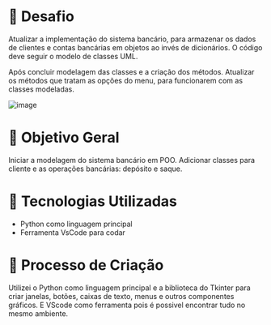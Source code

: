 # 🚀 Desafio

Atualizar a implementação do sistema bancário, para armazenar os dados de clientes e contas bancárias em objetos ao invés de dicionários. O código deve seguir o modelo de classes UML.

Após concluir  modelagem das classes e a criação dos métodos. Atualizar os métodos que tratam as opções do menu, para funcionarem com as classes modeladas.

![image](https://github.com/user-attachments/assets/5dd858ca-00f3-4b68-9d01-8e13107c51f3)


# 📒 Objetivo Geral

Iniciar a modelagem do sistema bancário em POO. Adicionar classes para cliente e as operações bancárias: depósito e saque.

# 🤖 Tecnologias Utilizadas

- Python como linguagem principal
- Ferramenta VsCode para codar

# 🧐 Processo de Criação

Utilizei o Python como linguagem principal e a biblioteca do Tkinter para criar janelas, botões, caixas de texto, menus e outros componentes gráficos. E VScode como ferramenta pois é possivel encontrar tudo no mesmo ambiente.
